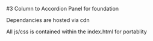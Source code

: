 #3 Column to Accordion Panel for foundation

Dependancies are hosted via cdn

All js/css is contained within the index.html for portablity

